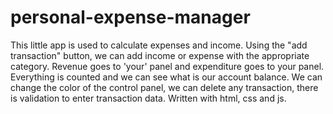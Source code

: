 # personal-expense-manager
This little app is used to calculate expenses and income. Using the "add transaction" button, we can add income or expense with the appropriate category. Revenue goes to 'your' panel and expenditure goes to your panel. Everything is counted and we can see what is our account balance. We can change the color of the control panel, we can delete any transaction, there is validation to enter transaction data. Written with html, css and js.
